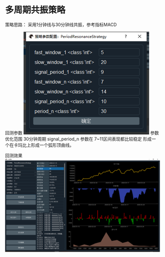 # 多周期共振策略
策略思路：
采用1分钟线与30分钟线共振，参考指标MACD

回测参数
![param](period_resonance_param_20200922.png)
参数优化范围
30分钟周期 signal_period_n 参数在 7~11区间表现都比较稳定
形成一个在卡玛比上形成一个弧形顶曲线。

回测效果
![result](period_resonance_20200922.png)
